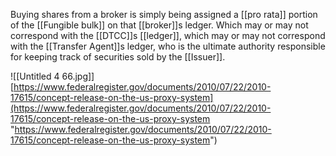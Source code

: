 Buying shares from a broker is simply being assigned a [[pro rata]] portion of the [[Fungible bulk]] on that [[broker]]s ledger. Which may or may not correspond with the [[DTCC]]s [[ledger]], which may or may not correspond with the [[Transfer Agent]]s ledger, who is the ultimate authority responsible for keeping track of securities sold by the [[Issuer]].

![[Untitled 4 66.jpg]]
[https://www.federalregister.gov/documents/2010/07/22/2010-17615/concept-release-on-the-us-proxy-system](https://www.federalregister.gov/documents/2010/07/22/2010-17615/concept-release-on-the-us-proxy-system "https://www.federalregister.gov/documents/2010/07/22/2010-17615/concept-release-on-the-us-proxy-system")
